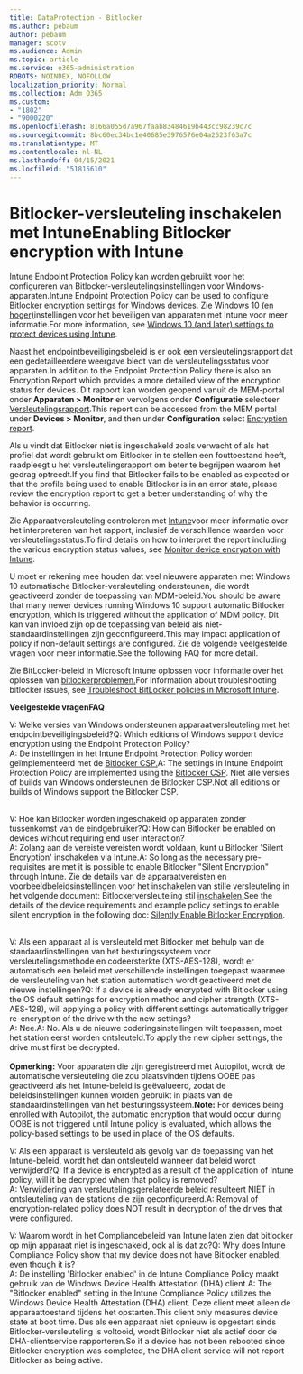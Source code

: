 ```yaml
---
title: DataProtection - Bitlocker
ms.author: pebaum
author: pebaum
manager: scotv
ms.audience: Admin
ms.topic: article
ms.service: o365-administration
ROBOTS: NOINDEX, NOFOLLOW
localization_priority: Normal
ms.collection: Adm_O365
ms.custom:
- "1802"
- "9000220"
ms.openlocfilehash: 8166a055d7a967faab83484619b443cc98239c7c
ms.sourcegitcommit: 8bc60ec34bc1e40685e3976576e04a2623f63a7c
ms.translationtype: MT
ms.contentlocale: nl-NL
ms.lasthandoff: 04/15/2021
ms.locfileid: "51815610"
---
```

# <a name="enabling-bitlocker-encryption-with-intune"></a><span data-ttu-id="8adb3-102">Bitlocker-versleuteling inschakelen met Intune</span><span class="sxs-lookup"><span data-stu-id="8adb3-102">Enabling Bitlocker encryption with Intune</span></span>

<span data-ttu-id="8adb3-103">Intune Endpoint Protection Policy kan worden gebruikt voor het configureren van Bitlocker-versleutelingsinstellingen voor Windows-apparaten.</span><span class="sxs-lookup"><span data-stu-id="8adb3-103">Intune Endpoint Protection Policy can be used to configure Bitlocker encryption settings for Windows devices.</span></span> <span data-ttu-id="8adb3-104">Zie Windows [10 (en hoger)](https://docs.microsoft.com/intune/endpoint-protection-windows-10#windows-encryption)instellingen voor het beveiligen van apparaten met Intune voor meer informatie.</span><span class="sxs-lookup"><span data-stu-id="8adb3-104">For more information, see [Windows 10 (and later) settings to protect devices using Intune](https://docs.microsoft.com/intune/endpoint-protection-windows-10#windows-encryption).</span></span>

<span data-ttu-id="8adb3-105">Naast het endpointbeveiligingsbeleid is er ook een versleutelingsrapport dat een gedetailleerdere weergave biedt van de versleutelingsstatus voor apparaten.</span><span class="sxs-lookup"><span data-stu-id="8adb3-105">In addition to the Endpoint Protection Policy there is also an Encryption Report which provides a more detailed view of the encryption status for devices.</span></span> <span data-ttu-id="8adb3-106">Dit rapport kan worden geopend vanuit de MEM-portal onder **Apparaten > Monitor** en vervolgens onder **Configuratie** selecteer [Versleutelingsrapport](https://endpoint.microsoft.com/#blade/Microsoft_Intune_DeviceSettings/DevicesMonitorMenu/encryptionReport).</span><span class="sxs-lookup"><span data-stu-id="8adb3-106">This report can be accessed from the MEM portal under **Devices > Monitor**, and then under **Configuration** select [Encryption report](https://endpoint.microsoft.com/#blade/Microsoft_Intune_DeviceSettings/DevicesMonitorMenu/encryptionReport).</span></span>

<span data-ttu-id="8adb3-107">Als u vindt dat Bitlocker niet is ingeschakeld zoals verwacht of als het profiel dat wordt gebruikt om Bitlocker in te stellen een fouttoestand heeft, raadpleegt u het versleutelingsrapport om beter te begrijpen waarom het gedrag optreedt.</span><span class="sxs-lookup"><span data-stu-id="8adb3-107">If you find that Bitlocker fails to be enabled as expected or that the profile being used to enable Bitlocker is in an error state, please review the encryption report to get a better understanding of why the behavior is occurring.</span></span>

<span data-ttu-id="8adb3-108">Zie Apparaatversleuteling controleren met [Intune](https://docs.microsoft.com/mem/intune/protect/encryption-monitor)voor meer informatie over het interpreteren van het rapport, inclusief de verschillende waarden voor versleutelingsstatus.</span><span class="sxs-lookup"><span data-stu-id="8adb3-108">To find details on how to interpret the report including the various encryption status values, see [Monitor device encryption with Intune](https://docs.microsoft.com/mem/intune/protect/encryption-monitor).</span></span>

<span data-ttu-id="8adb3-109">U moet er rekening mee houden dat veel nieuwere apparaten met Windows 10 automatische Bitlocker-versleuteling ondersteunen, die wordt geactiveerd zonder de toepassing van MDM-beleid.</span><span class="sxs-lookup"><span data-stu-id="8adb3-109">You should be aware that many newer devices running Windows 10 support automatic Bitlocker encryption, which is triggered without the application of MDM policy.</span></span> <span data-ttu-id="8adb3-110">Dit kan van invloed zijn op de toepassing van beleid als niet-standaardinstellingen zijn geconfigureerd.</span><span class="sxs-lookup"><span data-stu-id="8adb3-110">This may impact application of policy if non-default settings are configured.</span></span> <span data-ttu-id="8adb3-111">Zie de volgende veelgestelde vragen voor meer informatie.</span><span class="sxs-lookup"><span data-stu-id="8adb3-111">See the following FAQ for more detail.</span></span>

<span data-ttu-id="8adb3-112">Zie BitLocker-beleid in Microsoft Intune oplossen voor informatie over het oplossen van [bitlockerproblemen.](https://docs.microsoft.com/intune/protect/troubleshoot-bitlocker-policies)</span><span class="sxs-lookup"><span data-stu-id="8adb3-112">For information about troubleshooting bitlocker issues, see [Troubleshoot BitLocker policies in Microsoft Intune](https://docs.microsoft.com/intune/protect/troubleshoot-bitlocker-policies).</span></span>
 
 
<span data-ttu-id="8adb3-113">**Veelgestelde vragen**</span><span class="sxs-lookup"><span data-stu-id="8adb3-113">**FAQ**</span></span>

<span data-ttu-id="8adb3-114">V: Welke versies van Windows ondersteunen apparaatversleuteling met het endpointbeveiligingsbeleid?</span><span class="sxs-lookup"><span data-stu-id="8adb3-114">Q: Which editions of Windows support device encryption using the Endpoint Protection Policy?</span></span><br>
<span data-ttu-id="8adb3-115">A: De instellingen in het Intune Endpoint Protection Policy worden geïmplementeerd met de [Bitlocker CSP.](https://docs.microsoft.com/windows/client-management/mdm/bitlocker-csp)</span><span class="sxs-lookup"><span data-stu-id="8adb3-115">A: The settings in Intune Endpoint Protection Policy are implemented using the [Bitlocker CSP](https://docs.microsoft.com/windows/client-management/mdm/bitlocker-csp).</span></span> <span data-ttu-id="8adb3-116">Niet alle versies of builds van Windows ondersteunen de Bitlocker CSP.</span><span class="sxs-lookup"><span data-stu-id="8adb3-116">Not all editions or builds of Windows support the Bitlocker CSP.</span></span> <br><br>

<span data-ttu-id="8adb3-117">V: Hoe kan Bitlocker worden ingeschakeld op apparaten zonder tussenkomst van de eindgebruiker?</span><span class="sxs-lookup"><span data-stu-id="8adb3-117">Q: How can Bitlocker be enabled on devices without requiring end user interaction?</span></span><br>
<span data-ttu-id="8adb3-118">A: Zolang aan de vereiste vereisten wordt voldaan, kunt u Bitlocker 'Silent Encryption' inschakelen via Intune.</span><span class="sxs-lookup"><span data-stu-id="8adb3-118">A: So long as the necessary pre-requisites are met it is possible to enable Bitlocker "Silent Encryption" through Intune.</span></span> <span data-ttu-id="8adb3-119">Zie de details van de apparaatvereisten en voorbeeldbeleidsinstellingen voor het inschakelen van stille versleuteling in het volgende document: Bitlockerversleuteling stil [inschakelen.](https://docs.microsoft.com/mem/intune/protect/encrypt-devices#silently-enable-bitlocker-on-devices)</span><span class="sxs-lookup"><span data-stu-id="8adb3-119">See the details of the device requirements and example policy settings to enable silent encryption in the following doc: [Silently Enable Bitlocker Encryption](https://docs.microsoft.com/mem/intune/protect/encrypt-devices#silently-enable-bitlocker-on-devices).</span></span> <br><br>

<span data-ttu-id="8adb3-120">V: Als een apparaat al is versleuteld met Bitlocker met behulp van de standaardinstellingen van het besturingssysteem voor versleutelingsmethode en codeersterkte (XTS-AES-128), wordt er automatisch een beleid met verschillende instellingen toegepast waarmee de versleuteling van het station automatisch wordt geactiveerd met de nieuwe instellingen?</span><span class="sxs-lookup"><span data-stu-id="8adb3-120">Q: If a device is already encrypted with Bitlocker using the OS default settings for encryption method and cipher strength (XTS-AES-128), will applying a policy with different settings automatically trigger re-encryption of the drive with the new settings?</span></span><br>
<span data-ttu-id="8adb3-121">A: Nee.</span><span class="sxs-lookup"><span data-stu-id="8adb3-121">A: No.</span></span> <span data-ttu-id="8adb3-122">Als u de nieuwe coderingsinstellingen wilt toepassen, moet het station eerst worden ontsleuteld.</span><span class="sxs-lookup"><span data-stu-id="8adb3-122">To apply the new cipher settings, the drive must first be decrypted.</span></span><br><br>
<span data-ttu-id="8adb3-123">**Opmerking:** Voor apparaten die zijn geregistreerd met Autopilot, wordt de automatische versleuteling die zou plaatsvinden tijdens OOBE pas geactiveerd als het Intune-beleid is geëvalueerd, zodat de beleidsinstellingen kunnen worden gebruikt in plaats van de standaardinstellingen van het besturingssysteem.</span><span class="sxs-lookup"><span data-stu-id="8adb3-123">**Note:** For devices being enrolled with Autopilot, the automatic encryption that would occur during OOBE is not triggered until Intune policy is evaluated, which allows the policy-based settings to be used in place of the OS defaults.</span></span>
 
<span data-ttu-id="8adb3-124">V: Als een apparaat is versleuteld als gevolg van de toepassing van het Intune-beleid, wordt het dan ontsleuteld wanneer dat beleid wordt verwijderd?</span><span class="sxs-lookup"><span data-stu-id="8adb3-124">Q: If a device is encrypted as a result of the  application of Intune policy, will it be decrypted when that policy is removed?</span></span><br>
<span data-ttu-id="8adb3-125">A: Verwijdering van versleutelingsgerelateerde beleid resulteert NIET in ontsleuteling van de stations die zijn geconfigureerd.</span><span class="sxs-lookup"><span data-stu-id="8adb3-125">A: Removal of encryption-related policy does NOT result in decryption of the drives that were configured.</span></span>
 
<span data-ttu-id="8adb3-126">V: Waarom wordt in het Compliancebeleid van Intune laten zien dat bitlocker op mijn apparaat niet is ingeschakeld, ook al is dat zo?</span><span class="sxs-lookup"><span data-stu-id="8adb3-126">Q: Why does Intune Compliance Policy show that my device does not have Bitlocker enabled, even though it is?</span></span><br>
<span data-ttu-id="8adb3-127">A: De instelling 'Bitlocker enabled' in de Intune Compliance Policy maakt gebruik van de Windows Device Health Attestation (DHA) client.</span><span class="sxs-lookup"><span data-stu-id="8adb3-127">A: The "Bitlocker enabled" setting in the Intune Compliance Policy utilizes the Windows Device Health Attestation  (DHA) client.</span></span> <span data-ttu-id="8adb3-128">Deze client meet alleen de apparaattoestand tijdens het opstarten.</span><span class="sxs-lookup"><span data-stu-id="8adb3-128">This client only measures device state at boot time.</span></span> <span data-ttu-id="8adb3-129">Dus als een apparaat niet opnieuw is opgestart sinds Bitlocker-versleuteling is voltooid, wordt Bitlocker niet als actief door de DHA-clientservice rapporteren.</span><span class="sxs-lookup"><span data-stu-id="8adb3-129">So if a device has not been rebooted since Bitlocker encryption was completed, the DHA client service will not report Bitlocker as being active.</span></span>
 
 